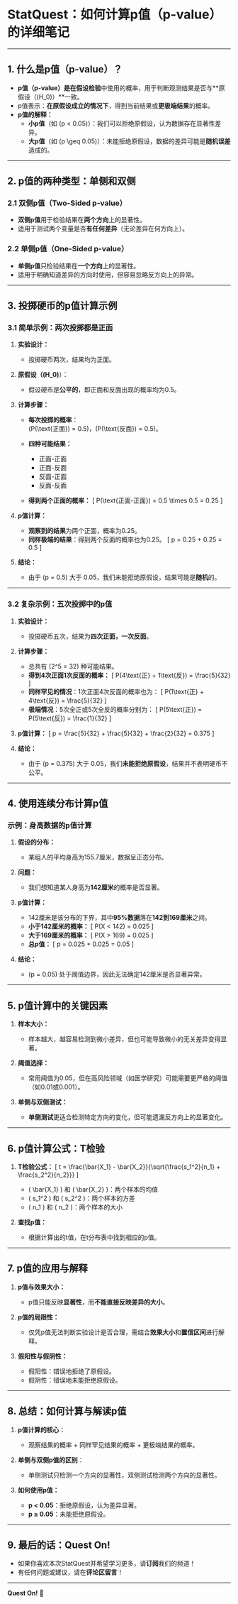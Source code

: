 # **StatQuest：如何计算p值（p-value）的详细笔记**

---

## **1. 什么是p值（p-value）？**

- **p值（p-value）**是在**假设检验**中使用的概率，用于判断观测结果是否与**原假设（\(H_0\)）**一致。  
- p值表示：**在原假设成立的情况下**，得到当前结果或**更极端结果**的概率。
- **p值的解释：**
  - **小p值**（如 \(p < 0.05\)）：我们可以拒绝原假设，认为数据存在显著性差异。
  - **大p值**（如 \(p \geq 0.05\)）：未能拒绝原假设，数据的差异可能是**随机误差**造成的。

---

## **2. p值的两种类型：单侧和双侧**

### **2.1 双侧p值（Two-Sided p-value）**
- **双侧p值**用于检验结果在**两个方向**上的显著性。
- 适用于测试两个变量是否**有任何差异**（无论差异在何方向上）。
  
### **2.2 单侧p值（One-Sided p-value）**
- **单侧p值**只检验结果在**一个方向**上的显著性。  
- 适用于明确知道差异的方向时使用，但容易忽略反方向上的异常。

---

## **3. 投掷硬币的p值计算示例**

### **3.1 简单示例：两次投掷都是正面**

1. **实验设计：**
   - 投掷硬币两次，结果均为正面。

2. **原假设（\(H_0\)**）：  
   - 假设硬币是**公平的**，即正面和反面出现的概率均为0.5。

3. **计算步骤：**
   - **每次投掷的概率**：  
     \(P(\text{正面}) = 0.5\)，\(P(\text{反面}) = 0.5\)。  
   - **四种可能结果：**  
     - 正面-正面  
     - 正面-反面  
     - 反面-正面  
     - 反面-反面  

   - **得到两个正面的概率：**
     \[
     P(\text{正面-正面}) = 0.5 \times 0.5 = 0.25
     \]

4. **p值计算：**
   - **观察到的结果**为两个正面，概率为0.25。
   - **同样极端的结果**：得到两个反面的概率也为0.25。
     \[
     p = 0.25 + 0.25 = 0.5
     \]

5. **结论：**  
   - 由于 \(p = 0.5\) 大于 0.05，我们未能拒绝原假设，结果可能是**随机**的。

---

### **3.2 复杂示例：五次投掷中的p值**

1. **实验设计：**
   - 投掷硬币五次，结果为**四次正面，一次反面**。

2. **计算步骤：**
   - 总共有 \(2^5 = 32\) 种可能结果。
   - **得到4次正面1次反面的概率：**
     \[
     P(4\text{正} + 1\text{反}) = \frac{5}{32}
     \]
   - **同样罕见的情况**：1次正面4次反面的概率也为：
     \[
     P(1\text{正} + 4\text{反}) = \frac{5}{32}
     \]
   - **极端情况**：5次全正或5次全反的概率分别为：
     \[
     P(5\text{正}) = P(5\text{反}) = \frac{1}{32}
     \]

3. **p值计算：**
   \[
   p = \frac{5}{32} + \frac{5}{32} + \frac{2}{32} = 0.375
   \]

4. **结论：**
   - 由于 \(p = 0.375\) 大于 0.05，我们**未能拒绝原假设**，结果并不表明硬币不公平。

---

## **4. 使用连续分布计算p值**

### **示例：身高数据的p值计算**

1. **假设的分布：**  
   - 某组人的平均身高为155.7厘米，数据呈正态分布。

2. **问题：**  
   - 我们想知道某人身高为**142厘米**的概率是否显著。

3. **p值计算：**
   - 142厘米是该分布的下界，其中**95%数据**落在**142到169厘米**之间。
   - **小于142厘米的概率：**
     \[
     P(X < 142) = 0.025
     \]
   - **大于169厘米的概率：**
     \[
     P(X > 169) = 0.025
     \]
   - **总p值：**
     \[
     p = 0.025 + 0.025 = 0.05
     \]

4. **结论：**
   - \(p = 0.05\) 处于阈值边界，因此无法确定142厘米是否显著异常。

---

## **5. p值计算中的关键因素**

1. **样本大小：**
   - 样本越大，越容易检测到微小差异，但也可能导致微小的无关差异变得显著。

2. **阈值选择：**
   - 常用阈值为0.05，但在高风险领域（如医学研究）可能需要更严格的阈值（如0.01或0.001）。

3. **单侧与双侧测试：**
   - **单侧测试**更适合检测特定方向的变化，但可能遗漏反方向上的显著变化。

---

## **6. p值计算公式：T检验**

1. **T检验公式：**
   \[
   t = \frac{\bar{X_1} - \bar{X_2}}{\sqrt{\frac{s_1^2}{n_1} + \frac{s_2^2}{n_2}}}
   \]
   - \( \bar{X_1} \) 和 \( \bar{X_2} \)：两个样本的均值  
   - \( s_1^2 \) 和 \( s_2^2 \)：两个样本的方差  
   - \( n_1 \) 和 \( n_2 \)：两个样本的大小

2. **查找p值：**
   - 根据计算出的t值，在t分布表中找到相应的p值。

---

## **7. p值的应用与解释**

1. **p值与效果大小：**
   - p值只能反映**显著性**，而**不能直接反映差异的大小**。

2. **p值的局限性：**
   - 仅凭p值无法判断实验设计是否合理，需结合**效果大小**和**置信区间**进行解释。

3. **假阳性与假阴性：**
   - 假阳性：错误地拒绝了原假设。
   - 假阴性：错误地未能拒绝原假设。

---

## **8. 总结：如何计算与解读p值**

1. **p值计算的核心**：  
   - 观察结果的概率 + 同样罕见结果的概率 + 更极端结果的概率。

2. **单侧与双侧p值的区别**：  
   - 单侧测试只检测一个方向的显著性，双侧测试检测两个方向的显著性。

3. **如何使用p值：**
   - **p < 0.05**：拒绝原假设，认为差异显著。  
   - **p ≥ 0.05**：未能拒绝原假设。

---

## **9. 最后的话：Quest On!**

- 如果你喜欢本次StatQuest并希望学习更多，请**订阅**我们的频道！  
- 有任何问题或建议，请在**评论区留言**！

---

**Quest On!** 🎯